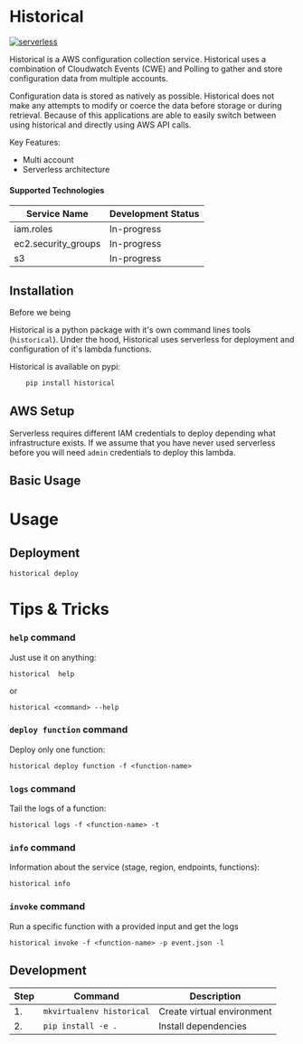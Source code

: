 # Historical

[![serverless](http://public.serverless.com/badges/v3.svg)](http://www.serverless.com)

Historical is a AWS configuration collection service. Historical uses a combination of Cloudwatch Events (CWE) and Polling to gather
and store configuration data from multiple accounts.

Configuration data is stored as natively as possible. Historical does not make any attempts to modify or coerce the data before storage or during retrieval. Because of this applications are able to easily switch between using historical and directly using AWS API calls.

Key Features:

- Multi account
- Serverless architecture

#### Supported Technologies

| Service Name | Development Status |
| ------------ | ------------------ |
| iam.roles    | In-progress        |
| ec2.security_groups | In-progress |
| s3           | In-progress        |


## Installation

Before we being

Historical is a python package with it's own command lines tools (`historical`). Under the hood, Historical uses serverless for deployment and configuration of it's lambda functions.

Historical is available on pypi:

```bash
    pip install historical
```


## AWS Setup
Serverless requires different IAM credentials to deploy depending what infrastructure exists. If we assume that you have never used serverless before you will need `admin` credentials to deploy this lambda.


## Basic Usage


# Usage
## Deployment

    historical deploy


# Tips & Tricks

### `help` command
Just use it on anything:

    historical  help
or

    historical <command> --help

### `deploy function` command
Deploy only one function:

    historical deploy function -f <function-name>

### `logs` command
Tail the logs of a function:

    historical logs -f <function-name> -t

### `info` command
Information about the service (stage, region, endpoints, functions):

    historical info

### `invoke` command
Run a specific function with a provided input and get the logs

    historical invoke -f <function-name> -p event.json -l


## Development
| **Step** | **Command** |**Description**|
|---|-------|------|
|  1. | `mkvirtualenv historical` | Create virtual environment |
|  2. | `pip install -e .` | Install dependencies|


